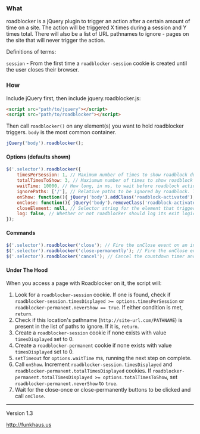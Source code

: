 ### What
roadblocker is a jQuery plugin to trigger an action after a certain amount of time on a site. The action will be triggered X times during a session and Y times total. There will also be a list of URL pathnames to ignore - pages on the site that will never trigger the action.

Definitions of terms:

`session` - From the first time a `roadblocker-session` cookie is created until the user closes their browser.

### How
Include jQuery first, then include jquery.roadblocker.js:

```html
<script src="path/to/jquery"></script>
<script src="path/to/roadblocker"></script>
```

Then call `roadblocker()` on any element(s) you want to hold roadblocker triggers. `body` is the most common container.

```javascript
jQuery('body').roadblocker();
```

#### Options (defaults shown)

```javascript
$('.selector').roadblocker({
    timesPerSession: 1, // Maximum number of times to show roadblock during session
    totalTimesToShow: 3, // Maxiumum number of times to show roadblock ever (technically maximum number of times to show roadblock over 10 years)
    waitTime: 10000, // How long, in ms, to wait before roadblock action is triggered
    ignorePaths: ['/'], // Relative paths to be ignored by roadblock. The default, '/', refers to the homepage of the site
    onShow: function(){ jQuery('body').addClass('roadblock-activated'); }, // Function to call when roadblock appears
    onClose: function(){ jQuery('body').removeClass('roadblock-activated'); }, // Function to call when user closes roadblock,
    closeElement: null, // Selector string for the element that triggers jQuery('body').roadblocker('close') when clicked
    log: false, // Whether or not roadblocker should log its exit logic
});
```

#### Commands
```javascript
$('.selector').roadblocker('close'); // Fire the onClose event on an initialized roadblock
$('.selector').roadblocker('close-permanently'); // Fire the onClose event and never show the roadblock again
$('.selector').roadblocker('cancel'); // Cancel the countdown timer and prevent `onShow` from firing automatically
```

#### Under The Hood

When you access a page with Roadblocker on it, the script will:

1. Look for a `roadblocker-session` cookie. If one is found, check if `roadblocker-session.timesDisplayed >= options.timesPerSession` or `roadblocker-permanent.neverShow == true`. If either condition is met, `return`.
1. Check if this location's pathname (`http://site-url.com/PATHNAME`) is present in the list of paths to ignore. If it is, `return`.
1. Create a `roadblocker-session` cookie if none exists with value `timesDisplayed` set to 0.
1. Create a `roadblocker-permanent` cookie if none exists with value `timesDisplayed` set to 0.
1. `setTimeout` for `options.waitTime` ms, running the next step on complete.
1. Call `onShow`. Increment `roadblocker-session.timesDisplayed` and `roadblocker-permanent.totalTimesDisplayed` cookies. If `roadblocker-permanent.totalTimesDisplayed >= options.totalTimesToShow`, set `roadblocker-permanent.neverShow` to `true`.
1. Wait for the close-once or close-permanently buttons to be clicked and call `onClose`.

-------

Version 1.3

http://funkhaus.us
